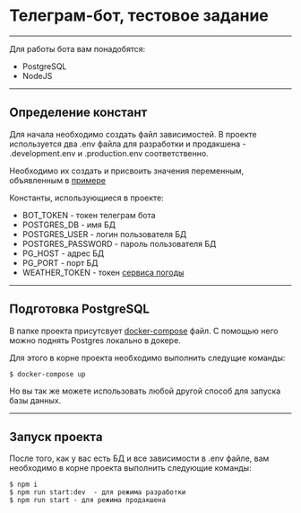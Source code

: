 # Телеграм-бот, тестовое задание
____

Для работы бота вам понадобятся:
- PostgreSQL
- NodeJS

----
## Определение констант

Для начала необходимо создать файл зависимостей.
В проекте используется два .env файла для разработки и продакшена - .development.env и .production.env соответственно.

Необходимо их создать и присвоить значения переменным, объявленным в [примере](https://github.com/Xasan6988/test_bot/blob/master/.example.env)

Константы, использующиеся в проекте:
- BOT_TOKEN - токен телеграм бота
- POSTGRES_DB - имя БД
- POSTGRES_USER - логин пользователя БД
- POSTGRES_PASSWORD - пароль пользователя БД
- PG_HOST - адрес БД
- PG_PORT - порт БД
- WEATHER_TOKEN - токен [сервиса погоды](https://openweathermap.org/)


____

## Подготовка PostgreSQL

В папке проекта присутсвует [docker-compose](https://github.com/Xasan6988/test_bot/blob/master/docker-compose.yml) файл. С помощью него можно поднять Postgres локально в докере.

Для этого в корне проекта необходимо выполнить следущие команды:
````
$ docker-compose up
````
Но вы так же можете использовать любой другой способ для запуска базы данных.
____
## Запуск проекта

После того, как у вас есть БД и все зависимости в .env файле, вам необходимо в корне проекта выполнить следующие команды:

````
$ npm i
$ npm run start:dev  - для режима разработки
$ npm run start - для режима продакшена
